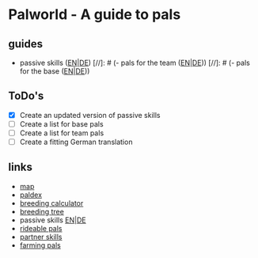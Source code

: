 # Palworld - A guide to pals

## guides

- passive skills ([EN](PassiveSkills_EN.md)|[DE](PassiveSkills_DE.md))
  [//]: # (- pals for the team ([EN](PalsTeam_EN.md)|[DE](PalsTeam_DE.md)))
  [//]: # (- pals for the base ([EN](PalsBase_EN.md)|[DE](PalsBase_DE.md)))

## ToDo's

- [x] Create an updated version of passive skills
- [ ] Create a list for base pals
- [ ] Create a list for team pals
- [ ] Create a fitting German translation

## links

- [map](https://mapgenie.io/palworld/maps/palpagos-islands)
- [paldex](https://palworld.gg/de/pals)
- [breeding calculator](https://palworld.gg/de/breeding-calculator)
- [breeding tree](https://palbreed.com/breeding-tree)
- passive skills [EN](https://palworld.fandom.com/wiki/Passive_Skills)|[DE](https://palworld.fandom.com/de/wiki/Passivfähigkeiten)
- [rideable pals](https://palworld.fandom.com/wiki/Rideable_Pals)
- [partner skills](https://palworld.fandom.com/wiki/Partner_Skills)
- [farming pals](https://game8.co/games/Palworld/archives/440217)
